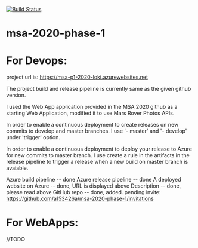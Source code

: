[![Build Status](https://dev.azure.com/zli209/msa-2020-phase-1/_apis/build/status/a153426a.msa-2020-phase-1?branchName=master)](https://dev.azure.com/zli209/msa-2020-phase-1/_build/latest?definitionId=1&branchName=master)

# msa-2020-phase-1

# For Devops:

project url is: 
https://msa-p1-2020-loki.azurewebsites.net

The project build and release pipeline is currently same as the given github version. 

I used the Web App application provided in the MSA 2020 github as a starting Web Application, modified it to use Mars Rover Photos APIs. 

In order to enable a continuous deployment to create releases on new commits to develop and master branches.
I use '- master' and '- develop' under 'trigger' option. 

In order to enable a continuous deployment to deploy your release to Azure for new commits to master branch.
I use create a rule in the artifacts in the release pipeline to trigger a release when a new build on master branch is avaiable.

Azure build pipeline -- done 
Azure release pipeline -- done 
A deployed website on Azure -- done, URL is displayed above 
Description -- done, please read above 
GitHub repo -- done, added. pending invite: https://github.com/a153426a/msa-2020-phase-1/invitations 

# For WebApps: 
//TODO
